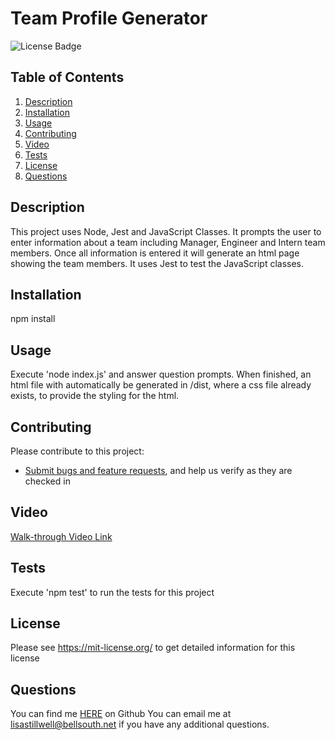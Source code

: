 # Team Profile Generator
![License Badge](https://shields.io/badge/license-MIT-green)

## Table of Contents
1. [Description](#description)
2. [Installation](#installation)
3. [Usage](#usage)
4. [Contributing](#contributing)
5. [Video](#video)
5. [Tests](#tests)
6. [License](#license)
7. [Questions](#questions)

## Description
This project uses Node, Jest and JavaScript Classes. It prompts the user to enter information about a team including Manager, Engineer and Intern team members. Once all information is entered it will generate an html page showing the team members. It uses Jest to test the JavaScript classes.

## Installation
npm install

## Usage
Execute 'node index.js' and answer question prompts. When finished, an html file with automatically be generated in /dist, where a css file already exists, to provide the styling for the html.
## Contributing
Please contribute to this project:
* [Submit bugs and feature requests](https://github.com/lstillwe/team-profile-generator/issues), and help us verify as they are checked in

## Video
[Walk-through Video Link](https://drive.google.com/file/d/10Nj9xDgygycAkktwdgYIuHmu4Nt14IUE/view?usp=sharing)

## Tests
Execute 'npm test' to run the tests for this project
## License
Please see https://mit-license.org/ to get detailed information for this license

## Questions
You can find me [HERE](https://github.com/lstillwe) on Github
You can email me at lisastillwell@bellsouth.net if you have any additional questions.
